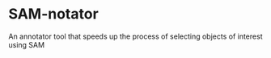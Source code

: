 # SAM-notator
An annotator tool that speeds up the process of selecting objects of interest using SAM
